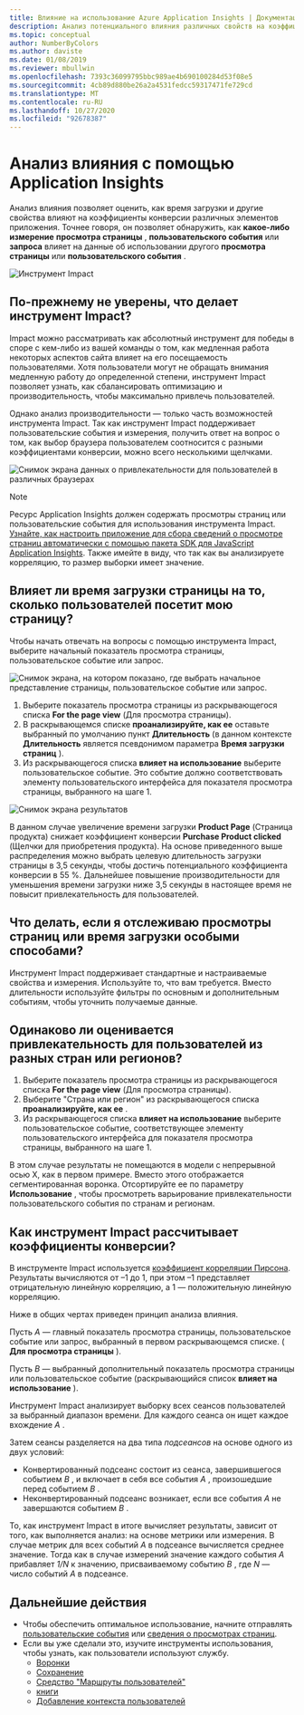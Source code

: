 ```yaml
---
title: Влияние на использование Azure Application Insights | Документация Майкрософт
description: Анализ потенциального влияния различных свойств на коэффициенты конверсии для элементов приложения.
ms.topic: conceptual
author: NumberByColors
ms.author: daviste
ms.date: 01/08/2019
ms.reviewer: mbullwin
ms.openlocfilehash: 7393c36099795bbc989ae4b690100284d53f08e5
ms.sourcegitcommit: 4cb89d880be26a2a4531fedcc59317471fe729cd
ms.translationtype: MT
ms.contentlocale: ru-RU
ms.lasthandoff: 10/27/2020
ms.locfileid: "92678387"
---
```

# <a name="impact-analysis-with-application-insights"></a>Анализ влияния с помощью Application Insights

Анализ влияния позволяет оценить, как время загрузки и другие свойства влияют на коэффициенты конверсии различных элементов приложения. Точнее говоря, он позволяет обнаружить, как **какое-либо измерение** **просмотра страницы** , **пользовательского события** или **запроса** влияет на данные об использовании другого **просмотра страницы** или **пользовательского события** . 

![Инструмент Impact](./media/usage-impact/0001-impact.png)

## <a name="still-not-sure-what-impact-does"></a>По-прежнему не уверены, что делает инструмент Impact?

Impact можно рассматривать как абсолютный инструмент для победы в споре с кем-либо из вашей команды о том, как медленная работа некоторых аспектов сайта влияет на его посещаемость пользователями. Хотя пользователи могут не обращать внимания медленную работу до определенной степени, инструмент Impact позволяет узнать, как сбалансировать оптимизацию и производительность, чтобы максимально привлечь пользователей.

Однако анализ производительности — только часть возможностей инструмента Impact. Так как инструмент Impact поддерживает пользовательские события и измерения, получить ответ на вопрос о том, как выбор браузера пользователем соотносится с разными коэффициентами конверсии, можно всего несколькими щелчками.

![Снимок экрана данных о привлекательности для пользователей в различных браузерах](./media/usage-impact/0004-browsers.png)

> [!NOTE]
> Ресурс Application Insights должен содержать просмотры страниц или пользовательские события для использования инструмента Impact. [Узнайте, как настроить приложение для сбора сведений о просмотре страниц автоматически с помощью пакета SDK для JavaScript Application Insights](./javascript.md). Также имейте в виду, что так как вы анализируете корреляцию, то размер выборки имеет значение.
>
>

## <a name="is-page-load-time-impacting-how-many-people-convert-on-my-page"></a>Влияет ли время загрузки страницы на то, сколько пользователей посетит мою страницу?

Чтобы начать отвечать на вопросы с помощью инструмента Impact, выберите начальный показатель просмотра страницы, пользовательское событие или запрос.

![Снимок экрана, на котором показано, где выбрать начальное представление страницы, пользовательское событие или запрос.](./media/usage-impact/0002-dropdown.png)

1. Выберите показатель просмотра страницы из раскрывающегося списка **For the page view** (Для просмотра страницы).
2. В раскрывающемся списке **проанализируйте, как ее** оставьте выбранный по умолчанию пункт **Длительность** (в данном контексте **Длительность** является псевдонимом параметра **Время загрузки страниц** ).
3. Из раскрывающегося списка **влияет на использование** выберите пользовательское событие. Это событие должно соответствовать элементу пользовательского интерфейса для показателя просмотра страницы, выбранного на шаге 1.

![Снимок экрана результатов](./media/usage-impact/0003-results.png)

В данном случае увеличение времени загрузки **Product Page** (Страница продукта) снижает коэффициент конверсии **Purchase Product clicked** (Щелчки для приобретения продукта). На основе приведенного выше распределения можно выбрать целевую длительность загрузки страницы в 3,5 секунды, чтобы достичь потенциального коэффициента конверсии в 55 %. Дальнейшее повышение производительности для уменьшения времени загрузки ниже 3,5 секунды в настоящее время не повысит привлекательность для пользователей.

## <a name="what-if-im-tracking-page-views-or-load-times-in-custom-ways"></a>Что делать, если я отслеживаю просмотры страниц или время загрузки особыми способами?

Инструмент Impact поддерживает стандартные и настраиваемые свойства и измерения. Используйте то, что вам требуется. Вместо длительности используйте фильтры по основным и дополнительным событиям, чтобы уточнить получаемые данные.

## <a name="do-users-from-different-countries-or-regions-convert-at-different-rates"></a>Одинаково ли оценивается привлекательность для пользователей из разных стран или регионов?

1. Выберите показатель просмотра страницы из раскрывающегося списка **For the page view** (Для просмотра страницы).
2. Выберите "Страна или регион" из раскрывающегося списка **проанализируйте, как ее** .
3. Из раскрывающегося списка **влияет на использование** выберите пользовательское событие, соответствующее элементу пользовательского интерфейса для показателя просмотра страницы, выбранного на шаге 1.

В этом случае результаты не помещаются в модели с непрерывной осью X, как в первом примере. Вместо этого отображается сегментированная воронка. Отсортируйте ее по параметру **Использование** , чтобы просмотреть варьирование привлекательности пользовательского события по странам и регионам.


## <a name="how-does-the-impact-tool-calculate-these-conversion-rates"></a>Как инструмент Impact рассчитывает коэффициенты конверсии?

В инструменте Impact используется [коэффициент корреляции Пирсона](https://en.wikipedia.org/wiki/Pearson_correlation_coefficient). Результаты вычисляются от –1 до 1, при этом –1 представляет отрицательную линейную корреляцию, а 1 — положительную линейную корреляцию.

Ниже в общих чертах приведен принцип анализа влияния.

Пусть _A_ — главный показатель просмотра страницы, пользовательское событие или запрос, выбранный в первом раскрывающемся списке. ( **Для просмотра страницы** ).

Пусть _B_ — выбранный дополнительный показатель просмотра страницы или пользовательское событие (раскрывающийся список **влияет на использование** ).

Инструмент Impact анализирует выборку всех сеансов пользователей за выбранный диапазон времени. Для каждого сеанса он ищет каждое вхождение _A_ .

Затем сеансы разделяется на два типа _подсеансов_ на основе одного из двух условий:

- Конвертированный подсеанс состоит из сеанса, завершившегося событием _B_ , и включает в себя все события _A_ , произошедшие перед событием _B_ .
- Неконвертированный подсеанс возникает, если все события _A_ не завершаются событием _B_ .

То, как инструмент Impact в итоге вычисляет результаты, зависит от того, как выполняется анализ: на основе метрики или измерения. В случае метрик для всех событий _A_ в подсеансе вычисляется среднее значение. Тогда как в случае измерений значение каждого события _A_ прибавляет _1/N_ к значению, присваиваемому событию _B_ , где _N_ — число событий _A_ в подсеансе.

## <a name="next-steps"></a>Дальнейшие действия

- Чтобы обеспечить оптимальное использование, начните отправлять [пользовательские события](./api-custom-events-metrics.md#trackevent) или [сведения о просмотрах страниц](./api-custom-events-metrics.md#page-views).
- Если вы уже сделали это, изучите инструменты использования, чтобы узнать, как пользователи используют службу.
    - [Воронки](usage-funnels.md)
    - [Сохранение](usage-retention.md)
    - [Средство "Маршруты пользователей"](usage-flows.md)
    - [книги](../platform/workbooks-overview.md)
    - [Добавление контекста пользователей](usage-send-user-context.md)

